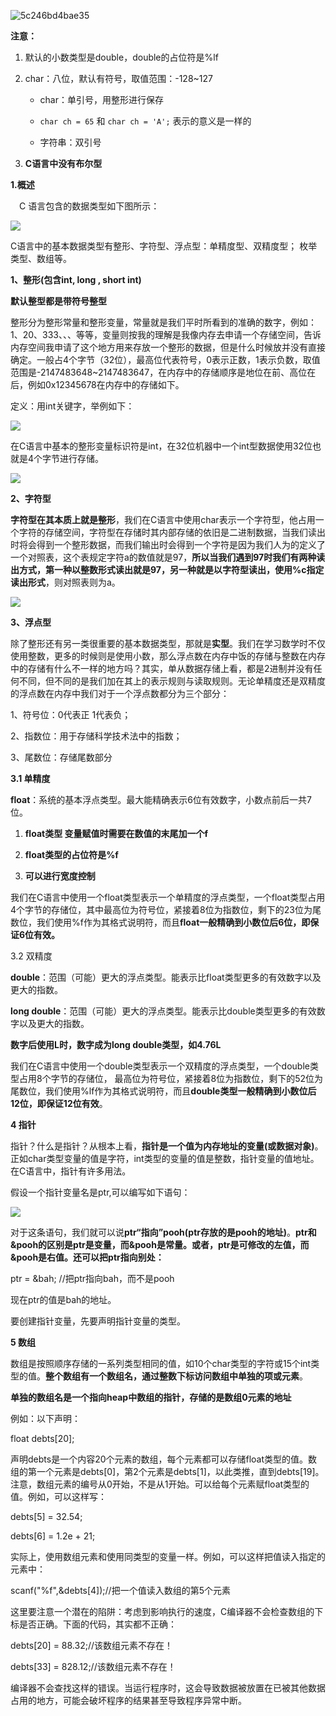 ![5c246bd4bae35](https://i.loli.net/2018/12/27/5c246bd4bae35.jpg)

**注意：**

1. 默认的小数类型是double，double的占位符是%lf

2. char：八位，默认有符号，取值范围：-128~127

   - char：单引号，用整形进行保存

   - `char ch = 65` 和 `char ch = 'A';` 表示的意义是一样的

   - 字符串：双引号

3. **C语言中没有布尔型**





**1.概述**

　C 语言包含的数据类型如下图所示：

![](https://mmbiz.qpic.cn/mmbiz_png/zUEWQQYPiaWPuDZ7WehX9R8hiajBfCFR77kPQicibK1LjDxXNjM0Tepwg0wxLVKvgBspX4QRln6O9d2VwD8Ad21how/640?wx_fmt=png&tp=webp&wxfrom=5&wx_lazy=1&wx_co=1)  

C语言中的基本数据类型有整形、字符型、浮点型：单精度型、双精度型； 枚举类型、数组等。

**1、整形(包含int, long , short int)**

**默认整型都是带符号整型**

整形分为整形常量和整形变量，常量就是我们平时所看到的准确的数字，例如：1、20、333、、、等等，变量则按我的理解是我像内存去申请一个存储空间，告诉内存空间我申请了这个地方用来存放一个整形的数据，但是什么时候放并没有直接确定。一般占4个字节（32位），最高位代表符号，0表示正数，1表示负数，取值范围是-2147483648~2147483647，在内存中的存储顺序是地位在前、高位在后，例如0x12345678在内存中的存储如下。

定义：用int关键字，举例如下：　

![](https://mmbiz.qpic.cn/mmbiz_png/zUEWQQYPiaWPuDZ7WehX9R8hiajBfCFR77A7icAkicxibs0T9hFsGicGwo9tKMcUFZLgS5vU4ib3WBqrUIJcD90HqTXBg/640?wx_fmt=png&tp=webp&wxfrom=5&wx_lazy=1&wx_co=1)  

在C语言中基本的整形变量标识符是int，在32位机器中一个int型数据使用32位也就是4个字节进行存储。

![](https://mmbiz.qpic.cn/mmbiz_png/zUEWQQYPiaWPuDZ7WehX9R8hiajBfCFR775A1pViarIAc6ZYdwj73RjBic16sqP7gibqrzgggcMcoQmsv48ZbIBwvIg/640?wx_fmt=png&tp=webp&wxfrom=5&wx_lazy=1&wx_co=1)  

**2、字符型**

**字符型在其本质上就是整形**，我们在C语言中使用char表示一个字符型，他占用一个字符的存储空间，字符型在存储时其内部存储的依旧是二进制数据，当我们读出时将会得到一个整形数据，而我们输出时会得到一个字符是因为我们人为的定义了一个对照表，这个表规定字符a的数值就是97，**所以当我们遇到97时我们有两种读出方式，第一种以整数形式读出就是97，另一种就是以字符型读出，使用%c指定读出形式**，则对照表则为a。

![](https://mmbiz.qpic.cn/mmbiz_png/zUEWQQYPiaWPuDZ7WehX9R8hiajBfCFR77XtN1y2qaRHRVSyoIT5U2ldBKbOibzIcia91LRGhYXNMbdpA5rsGsSia5Q/640?wx_fmt=png&tp=webp&wxfrom=5&wx_lazy=1&wx_co=1)  

**3、浮点型**

除了整形还有另一类很重要的基本数据类型，那就是**实型**。我们在学习数学时不仅使用整数，更多的时候则是使用小数，那么浮点数在内存中饭的存储与整数在内存中的存储有什么不一样的地方吗？其实，单从数据存储上看，都是2进制并没有任何不同，但不同的是我们加在其上的表示规则与读取规则。无论单精度还是双精度的浮点数在内存中我们对于一个浮点数都分为三个部分：

1、符号位：0代表正 1代表负；

2、指数位：用于存储科学技术法中的指数； 

3、尾数位：存储尾数部分

**3.1 单精度**

**float**：系统的基本浮点类型。最大能精确表示6位有效数字，小数点前后一共7位。

1. **float类型 变量赋值时需要在数值的末尾加一个f**

2. **float类型的占位符是%f**

3. **可以进行宽度控制**

我们在C语言中使用一个float类型表示一个单精度的浮点类型，一个float类型占用4个字节的存储位，其中最高位为符号位，紧接着8位为指数位，剩下的23位为尾数位，我们使用%f作为其格式说明符，而且**float一般精确到小数位后6位，即保证6位有效。**

3.2 双精度

**double**：范围（可能）更大的浮点类型。能表示比float类型更多的有效数字以及更大的指数。 

**long double**：范围（可能）更大的浮点类型。能表示比double类型更多的有效数字以及更大的指数。

**数字后使用L时，数字成为long double类型，如4.76L**

我们在C语言中使用一个double类型表示一个双精度的浮点类型，一个double类型占用8个字节的存储位， 最高位为符号位，紧接着8位为指数位，剩下的52位为尾数位，我们使用%lf作为其格式说明符，而且**double类型一般精确到小数位后12位，即保证12位有效**。

**4 指针**

指针？什么是指针？从根本上看，**指针是一个值为内存地址的变量(或数据对象)**。正如char类型变量的值是字符，int类型的变量的值是整数，指针变量的值地址。在C语言中，指针有许多用法。

假设一个指针变量名是ptr,可以编写如下语句：

![](https://mmbiz.qpic.cn/mmbiz_png/zUEWQQYPiaWPuDZ7WehX9R8hiajBfCFR77XqW0YTVibicib5EI9Vf6O7qrFfgTf9XyL34Hib6bqic82Hq1xo3Zd0qYLfA/640?wx_fmt=png&tp=webp&wxfrom=5&wx_lazy=1&wx_co=1)

对于这条语句，我们就可以说**ptr“指向”pooh(ptr存放的是pooh的地址)**。**ptr和&pooh的区别是ptr是变量，而&pooh是常量。或者，ptr是可修改的左值，而&pooh是右值。还可以把ptr指向别处：**

ptr = &bah; //把ptr指向bah，而不是pooh

现在ptr的值是bah的地址。

要创建指针变量，先要声明指针变量的类型。

**5 数组**

数组是按照顺序存储的一系列类型相同的值，如10个char类型的字符或15个int类型的值。**整个数组有一个数组名，通过整数下标访问数组中单独的项或元素**。

**单独的数组名是一个指向heap中数组的指针，存储的是数组0元素的地址**

例如：以下声明：

float debts\[20];

声明debts是一个内容20个元素的数组，每个元素都可以存储float类型的值。数组的第一个元素是debts\[0]，第2个元素是debts\[1]，以此类推，直到debts\[19]。注意，数组元素的编号从0开始，不是从1开始。可以给每个元素赋float类型的值。例如，可以这样写：

debts\[5] = 32.54;

debts\[6] = 1.2e + 21;

实际上，使用数组元素和使用同类型的变量一样。例如，可以这样把值读入指定的元素中：

scanf("%f",&debts\[4]);//把一个值读入数组的第5个元素

这里要注意一个潜在的陷阱：考虑到影响执行的速度，C编译器不会检查数组的下标是否正确。下面的代码，其实都不正确：

debts\[20] = 88.32;//该数组元素不存在！

debts\[33] = 828.12;//该数组元素不存在！

编译器不会查找这样的错误。当运行程序时，这会导致数据被放置在已被其他数据占用的地方，可能会破坏程序的结果甚至导致程序异常中断。
